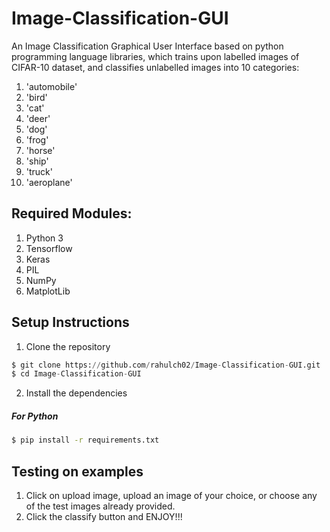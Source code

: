 # Image-Classification-GUI

An Image Classification Graphical User Interface based on python programming language libraries, which trains upon labelled images of CIFAR-10 dataset, and classifies unlabelled images into 10 categories:

1) 'automobile'
2) 'bird'
3) 'cat'
4) 'deer'
5) 'dog'
6) 'frog'
7) 'horse'
8) 'ship'
9) 'truck'
10) 'aeroplane'
    
## Required Modules:
1) Python 3
2) Tensorflow
3) Keras
4) PIL 
5) NumPy
6) MatplotLib

## Setup Instructions
1) Clone the repository
```python
$ git clone https://github.com/rahulch02/Image-Classification-GUI.git
$ cd Image-Classification-GUI
```

2) Install the dependencies
#####  For Python
```bash
$ pip install -r requirements.txt
```

## Testing on examples
1) Click on upload image, upload an image of your choice, or choose any of the test images already provided.
2) Click the classify button and ENJOY!!!
